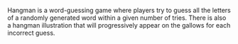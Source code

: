 Hangman is a word-guessing game where players try to guess all the letters of a randomly generated word within a given number of tries. 
There is also a hangman illustration that will progressively appear on the gallows for each incorrect guess.

